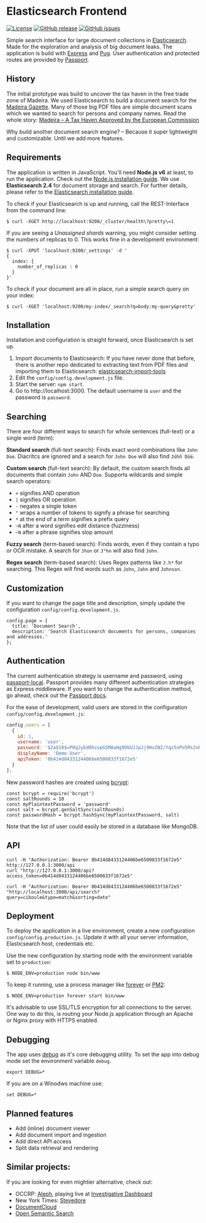 # Elasticsearch Frontend

[![License](https://img.shields.io/github/license/br-data/elasticsearch-frontend.svg?style=flat-square)]() [![GitHub release](https://img.shields.io/github/release/br-data/elasticsearch-frontend.svg?style=flat-square)]() [![GitHub issues](https://img.shields.io/github/issues/br-data/elasticsearch-frontend.svg?style=flat-square)]()

Simple search interface for large document collections in [Elasticsearch](https://www.elastic.co/de/products/elasticsearch). Made for the exploration and analysis of big document leaks. The application is build with [Express](https://expressjs.com/) and [Pug](https://pugjs.org/). User authentication and protected routes are provided by [Passport](http://passportjs.org/).

## History
The initial prototype was build to uncover the tax haven in the free trade zone of Madeira. We used Elasticsearch to build a document search for the [Madeira Gazette](www.gov-madeira.pt/joram/). Many of those big PDF files are simple document scans which we wanted to search for persons and company names. Read the whole story: [Madeira – A Tax Haven Approved by the European Commission](http://web.br.de/madeira/english/)

Why build another document search engine? – Because it super lightweight and customizable. Until we add more features.

## Requirements
The application is written in JavaScript. You'll need **Node.js v6** at least, to run the application. Check out the [Node.js installation guide](https://nodejs.org/en/download/package-manager/). We use **Elasticsearch 2.4** for document storage and search. For further details, please refer to the [Elasticsearch installation guide](https://www.elastic.co/guide/en/elasticsearch/reference/2.4/_installation.html).

To check if your Elasticsearch is up and running, call the REST-Interface from the command line:

```
$ curl -XGET http://localhost:9200/_cluster/health\?pretty\=1
```

If you are seeing a _Unassigned shards_ warning, you might consider setting the numbers of replicas to 0. This works fine in a development environment:

```
$ curl -XPUT 'localhost:9200/_settings' -d '         
{                  
  index: {
    number_of_replicas : 0
  }
}'
```

To check if your document are all in place, run a simple search query on your index:

```
$ curl -XGET 'localhost:9200/my-index/_search?q=body:my-query&pretty'
```

## Installation
Installation and configuration is straight forward, once Elasticsearch is set up. 

1. Import documents to Elasticsearch: If you have never done that before, there is another repo dedicated to extracting text from PDF files and importing them to Elasticsearch: [elasticsearch-import-tools](https://github.com/br-data/elasticsearch-import-tools)
2. Edit the `config/config.development.js` file. 
3. Start the server: `npm start`.
4. Go to http://localhost:3000. The default username is `user` and the password is `password`.

## Searching
There are four different ways to search for whole sentences (full-text) or a single word (term):

**Standard search** (full-text search): Finds exact word combinations like `John Doe`. Diacritcs are ignored and a search for `John Doe` will also find `Jóhñ Döé`.

**Custom search** (full-text search): By default, the custom search finds all documents that contain `John` AND `Doe`. Supports wildcards and simple search operators:

- `+` signifies AND operation
- `|` signifies OR operation
- `-` negates a single token
- `"` wraps a number of tokens to signify a phrase for searching
- `*` at the end of a term signifies a prefix query
- `~N` after a word signifies edit distance (fuzziness)
- `~N` after a phrase signifies slop amount

**Fuzzy search** (term-based search): Finds words, even if they contain a typo or OCR mistake. A search for `Jhon` or `J°hn` will also find `John`.

**Regex search** (term-based search): Uses Regex patterns like `J.h*` for searching. This Regex will find words such as `John`, `Jahn` and `Johnson`.

## Customization
If you want to change the page title and description, simply update the configuration `config/config.development.js`.

```
config.page = {
  title: 'Document Search',
  description: 'Search Elasticsearch documents for persons, companies and addresses.'
};
```

## Authentication
The current authentication strategy is username and password, using [passport-local](https://github.com/jaredhanson/passport-local). Passport provides many different authentication strategies as Express middleware. If you want to change the authentication method, go ahead, check out the [Passport docs](http://passportjs.org/).

For the ease of development, valid users are stored in the configuration `config/config.development.js`:

```javascript
config.users = [
  {
    id: 1,
    username: 'user',
    password: '$2a$10$vP0qJyEd0hvvpG5MAaHg9ObUJJpJj9HxINZ/Yqz5nPo5Ms2nhR4r.',
    displayName: 'Demo User',
    apiToken: '0b414d8433124406be6500833f1672e5'
  }
];
```

New password hashes are created using [bcrypt](https://github.com/kelektiv/node.bcrypt.js):

```javacript
const bcrypt = require('bcrypt')
const saltRounds = 10
const myPlaintextPassword = 'password'
const salt = bcrypt.genSaltSync(saltRounds)
const passwordHash = bcrypt.hashSync(myPlaintextPassword, salt)

``` 

Note that the list of user could easily be stored in a database like MongoDB.

## API

```
curl -H "Authorization: Bearer 0b414d8433124406be6500833f1672e5" http://127.0.0.1:3000/api
curl "http://127.0.0.1:3000/api?access_token=0b414d8433124406be6500833f1672e5"

curl -H "Authorization: Bearer 0b414d8433124406be6500833f1672e5" "http://localhost:3000/api/search?query=ciboule&type=match&sorting=date"
```

## Deployment
To deploy the application in a live environment, create a new configuration `config/config.production.js`. Update it with all your server information, Elasticsearch host, credentials etc.

Use the new configuration by starting node with the environment variable set to `production`:

```
$ NODE_ENV=production node bin/www
```

To keep it running, use a process manager like [forever](https://github.com/foreverjs/forever) or [PM2](https://github.com/Unitech/pm2):

```
$ NODE_ENV=production forever start bin/www
```

It's advisable to use SSL/TLS encryption for all connections to the server. One way to do this, is routing your Node.js application through an Apache or Nginx proxy with HTTPS enabled.

## Debugging
The app uses [debug](https://github.com/visionmedia/debug) as it's core debugging utility. To set the app into debug mode set the environment variable `debug`.

```
export DEBUG=*
```

If you are on a Winodws machine use:

```
set DEBUG=*
```

## Planned features
- Add (inline) document viewer
- Add document import and ingestion
- Add direct API access
- Split data retrieval and rendering

## Similar projects:
If you are looking for even mightier alternative, check out:
- OCCRP: [Aleph](https://github.com/alephdata/aleph), playing live at [Investigative Dashboard](http://data.occrp.org)
- New York Times: [Stevedore](https://github.com/newsdev/stevedore)
- [DocumentCloud](https://github.com/documentcloud) 
- [Open Semantic Search](https://www.opensemanticsearch.org)
